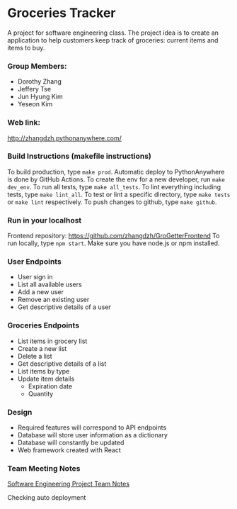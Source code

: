 # Groceries Tracker
A project for software engineering class. The project idea is to create 
an application to help customers keep track of groceries: current items and items to buy.

### Group Members: 
- Dorothy Zhang
- Jeffery Tse
- Jun Hyung Kim
- Yeseon Kim

### Web link:
http://zhangdzh.pythonanywhere.com/

### Build Instructions (makefile instructions)
To build production, type `make prod`.
Automatic deploy to PythonAnywhere is done by GitHub Actions.
To create the env for a new developer, run `make dev_env`.
To run all tests, type `make all_tests`.
To lint everything including tests, type `make lint_all`.
To test or lint a specific directory, type `make tests` or `make lint` 
respectively.
To push changes to github, type `make github`.

### Run in your localhost
Frontend repository: https://github.com/zhangdzh/GroGetterFrontend
To run locally, type `npm start`.
Make sure you have node.js or npm installed.

### User Endpoints
- User sign in
- List all available users
- Add a new user
- Remove an existing user
- Get descriptive details of a user

### Groceries Endpoints
- List items in grocery list
- Create a new list
- Delete a list
- Get descriptive details of a list
- List items by type
- Update item details
    - Expiration date
    - Quantity

### Design
- Required features will correspond to API endpoints
- Database will store user information as a dictionary
- Database will constantly be updated
- Web framework created with React

### Team Meeting Notes
[Software Engineering Project Team Notes](https://docs.google.com/document/d/11KMQVGyT2PAPuXw1jjtB6jfMHi0jvwKVs2K-rYYlDuw/edit?usp=sharing)

Checking auto deployment
